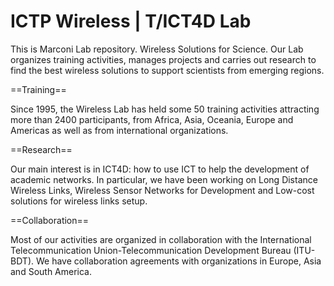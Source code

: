 ICTP Wireless | T/ICT4D Lab
===========

This is Marconi Lab repository. Wireless Solutions for Science.
Our Lab organizes training activities, manages projects and carries out research to find the best wireless solutions to support scientists from emerging regions.

==Training==

Since 1995, the Wireless Lab has held some 50 training activities attracting more than 2400 participants, from Africa, Asia, Oceania, Europe and Americas as well as from international organizations.

==Research==

Our main interest is in ICT4D: how to use ICT to help the development of academic networks. In particular, we have been working on Long Distance Wireless Links, Wireless Sensor Networks for Development and Low-cost solutions for wireless links setup.

==Collaboration==

Most of our activities are organized in collaboration with the International Telecommunication Union-Telecommunication Development Bureau (ITU-BDT). We have collaboration agreements with organizations in Europe, Asia and South America.

